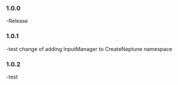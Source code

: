 ### 1.0.0 

-Release

### 1.0.1 

-test change of adding InputManager to CreateNeptune namespace

### 1.0.2

-test